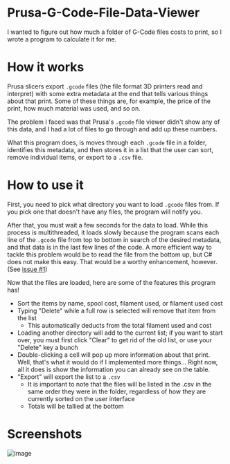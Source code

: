 # Prusa-G-Code-File-Data-Viewer
I wanted to figure out how much a folder of G-Code files costs to print, so I wrote a program to calculate it for me.

# How it works
Prusa slicers export `.gcode` files (the file format 3D printers read and interpret) with some extra metadata at the end that tells various things about that print. 
Some of these things are, for example, the price of the print, how much material was used, and so on.

The problem I faced was that Prusa's `.gcode` file viewer didn't show any of this data, and I had a lot of files to go through and add up these numbers.

What this program does, is moves through each `.gcode` file in a folder, identifies this metadata, and then stores it in a list that the user can sort, remove
individual items, or export to a `.csv` file.

# How to use it
First, you need to pick what directory you want to load `.gcode` files from. If you pick one that doesn't have any files, the program will notify you.

After that, you must wait a few seconds for the data to load. While this process is multithreaded, it loads slowly because the program scans each line of the `.gcode`
file from top to bottom in search of the desired metadata, and that data is in the last few lines of the code. A more efficient way to tackle this problem would
be to read the file from the bottom up, but C# does not make this easy. That would be a worthy enhancement, however. (See [issue #1](https://github.com/pdnelson/Prusa-G-Code-File-Data-Viewer/issues/1))


Now that the files are loaded, here are some of the features this program has!
- Sort the items by name, spool cost, filament used, or filament used cost
- Typing "Delete" while a full row is selected will remove that item from the list
  - This automatically deducts from the total filament used and cost
- Loading another directory will add to the current list; if you want to start over, you must first click "Clear" to get rid of the old list, or use your "Delete" key
a bunch
- Double-clicking a cell will pop up more information about that print. Well, that's what it would do if I implemented more things... Right now, all it does is
show the information you can already see on the table.
- "Export" will export the list to a `.csv`
  - It is important to note that the files will be listed in the .csv in the same order they were in the folder, regardless of how they are currently
  sorted on the user interface
  - Totals will be tallied at the bottom

# Screenshots
![image](https://user-images.githubusercontent.com/48131480/119244896-e8a07e80-bb42-11eb-868d-8296f2e9e274.png)
